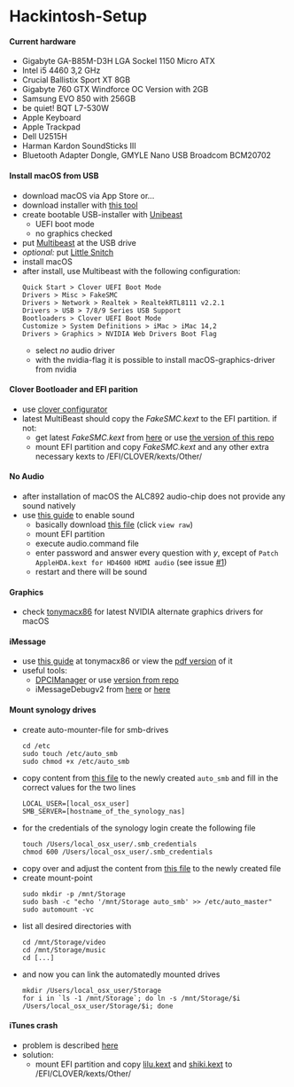 # Hackintosh-Setup

#### Current hardware
* Gigabyte GA-B85M-D3H LGA Sockel 1150 Micro ATX
* Intel i5 4460 3,2 GHz
* Crucial Ballistix Sport XT 8GB
* Gigabyte 760 GTX Windforce OC Version with 2GB
* Samsung EVO 850 with 256GB
* be quiet! BQT L7-530W
* Apple Keyboard
* Apple Trackpad
* Dell U2515H
* Harman Kardon SoundSticks III
* Bluetooth Adapter Dongle, GMYLE Nano USB Broadcom BCM20702

#### Install macOS from USB
* download macOS via App Store or...
* download installer with [this tool](http://dosdude1.com/highsierra/)
* create bootable USB-installer with [Unibeast](http://www.unibeast.com/)
  * UEFI boot mode
  * no graphics checked
* put [Multibeast](http://www.multibeast.com/) at the USB drive
* *optional:* put [Little Snitch](https://www.obdev.at/products/littlesnitch)
* install macOS
* after install, use Multibeast with the following configuration:
  ```
  Quick Start > Clover UEFI Boot Mode
  Drivers > Misc > FakeSMC
  Drivers > Network > Realtek > RealtekRTL8111 v2.2.1 
  Drivers > USB > 7/8/9 Series USB Support 
  Bootloaders > Clover UEFI Boot Mode
  Customize > System Definitions > iMac > iMac 14,2 
  Drivers > Graphics > NVIDIA Web Drivers Boot Flag
  ```
  * select _no_ audio driver
  * with the nvidia-flag it is possible to install macOS-graphics-driver from nvidia 

#### Clover Bootloader and EFI parition
* use [clover configurator](http://mackie100projects.altervista.org/download-clover-configurator/)
* latest MultiBeast should copy the *FakeSMC.kext* to the EFI partition. if not:
  * get latest *FakeSMC.kext* from [here](https://bitbucket.org/RehabMan/os-x-fakesmc-kozlek/downloads/) or use [the version of this repo](boot/RehabMan-FakeSMC-2017-1017.zip)
  * mount EFI partition and copy *FakeSMC.kext* and any other extra necessary kexts to /EFI/CLOVER/kexts/Other/

#### No Audio ####
* after installation of macOS the ALC892 audio-chip does not provide any sound natively
* use [this guide](https://www.tonymacx86.com/threads/applehda-realtek-audio-guide.234732/#post-1606764) to enable sound
  * basically download [this file](audio/audio_clover.zip) (click `view raw`)
  * mount EFI partition
  * execute audio.command file
  * enter password and answer every question with *y*, except of `Patch AppleHDA.kext for HD4600 HDMI audio` (see issue [#1][i1])
  * restart and there will be sound

#### Graphics ####
* check [tonymacx86](https://www.tonymacx86.com) for latest NVIDIA alternate graphics drivers for macOS

#### iMessage ####
* use [this guide](https://www.tonymacx86.com/threads/an-idiots-guide-to-imessage.196827/) at tonymacx86 or view the [pdf version](imessage/an_idiots_guide_to_imessage.pdf) of it
* useful tools:
  * [DPCIManager](https://sourceforge.net/projects/dpcimanager/) or use [version from repo](imessage/DPCIManager_ML.zip)
  * iMessageDebugv2 from [here](http://www.tonymacx86.com/attachments/imessagedebugv2-zip.114403/) or [here](imessage/iMessageDebugv2.zip)

#### Mount synology drives ####
* create auto-mounter-file for smb-drives
  ```
  cd /etc
  sudo touch /etc/auto_smb
  sudo chmod +x /etc/auto_smb
  ```
* copy content from [this file](synology/auto_smb) to the newly created `auto_smb` and fill in the correct values for the two lines
  ```
  LOCAL_USER=[local_osx_user]
  SMB_SERVER=[hostname_of_the_synology_nas] 
  ```
* for the credentials of the synology login create the following file
  ```
  touch /Users/local_osx_user/.smb_credentials
  chmod 600 /Users/local_osx_user/.smb_credentials
  ```
* copy over and adjust the content from [this file](synology/.smb_credentials) to the newly created file
* create mount-point
  ```
  sudo mkdir -p /mnt/Storage
  sudo bash -c "echo '/mnt/Storage auto_smb' >> /etc/auto_master"
  sudo automount -vc
  ```
* list all desired directories with
  ```
  cd /mnt/Storage/video
  cd /mnt/Storage/music
  cd [...] 
  ```
* and now you can link the automatedly mounted drives
  ```
  mkdir /Users/local_osx_user/Storage
  for i in `ls -1 /mnt/Storage`; do ln -s /mnt/Storage/$i /Users/local_osx_user/Storage/$i; done
  ```

#### iTunes crash ####
* problem is described [here](https://www.tonymacx86.com/threads/half-success-itunes-12-7-constantly-crashing-random-messages.233135/) 
* solution: 
  * mount EFI partition and copy [lilu.kext](https://github.com/vit9696/Lilu/releases) and [shiki.kext](https://github.com/vit9696/Shiki/releases) to /EFI/CLOVER/kexts/Other/

[i1]: https://github.com/cogidoo/Hackintosh-Setup/issues/1
